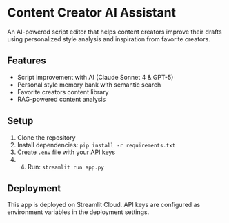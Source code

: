 # Content Creator AI Assistant

An AI-powered script editor that helps content creators improve their drafts using personalized style analysis and inspiration from favorite creators.

## Features
- Script improvement with AI (Claude Sonnet 4 & GPT-5)
- Personal style memory bank with semantic search
- Favorite creators content library
- RAG-powered content analysis

## Setup
1. Clone the repository
2. Install dependencies: `pip install -r requirements.txt`
3. Create `.env` file with your API keys
4. 4. Run: `streamlit run app.py`

## Deployment
This app is deployed on Streamlit Cloud. API keys are configured as environment variables in the deployment settings.